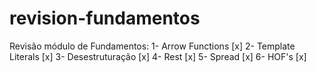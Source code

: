 # revision-fundamentos

Revisão módulo de Fundamentos:
1- Arrow Functions [x]
2- Template Literals [x]
3- Desestruturação [x]
4- Rest [x]
5- Spread [x]
6- HOF's [x]
